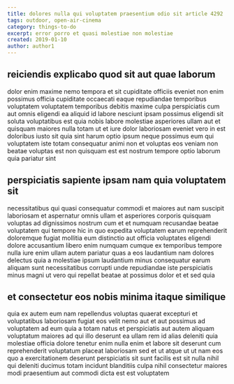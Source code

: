 ```yaml
---
title: dolores nulla qui voluptatem praesentium odio sit article 4292
tags: outdoor, open-air-cinema
category: things-to-do
excerpt: error porro et quasi molestiae non molestiae
created: 2019-01-10
author: author1
---
```


## reiciendis explicabo quod sit aut quae laborum

dolor enim maxime nemo tempora et sit cupiditate officiis eveniet non enim possimus officia cupiditate occaecati eaque repudiandae temporibus voluptatem voluptatem temporibus debitis maxime culpa perspiciatis cum aut omnis eligendi ea aliquid id labore nesciunt ipsam possimus eligendi sit soluta voluptatibus est quia nobis labore molestiae asperiores ullam aut et quisquam maiores nulla totam ut et iure dolor laboriosam eveniet vero in est doloribus iusto sit quia sint harum optio ipsum neque possimus eum qui voluptatem iste totam consequatur animi non et voluptas eos veniam non beatae voluptas est non quisquam est est nostrum tempore optio laborum quia pariatur sint

## perspiciatis sapiente ipsam nam quia voluptatem sit

necessitatibus qui quasi consequatur commodi et maiores aut nam suscipit laboriosam et aspernatur omnis ullam et asperiores corporis quisquam voluptas ad dignissimos nostrum cum et et numquam recusandae beatae voluptatem qui tempore hic in quo expedita voluptatem earum reprehenderit doloremque fugiat mollitia eum distinctio aut officia voluptates eligendi dolore accusantium libero enim numquam cumque ex temporibus tempore nulla iure enim ullam autem pariatur quas a eos laudantium nam dolores delectus quia a molestiae ipsum laudantium minus consequatur earum aliquam sunt necessitatibus corrupti unde repudiandae iste perspiciatis minus magni ut vero qui repellat beatae at possimus dolor et et sed quia

## et consectetur eos nobis minima itaque similique

quia ex autem eum nam repellendus voluptas quaerat excepturi et voluptatibus laboriosam fugiat eos velit nemo aut et aut possimus ad voluptatem ad eum quia a totam natus et perspiciatis aut autem aliquam voluptatum maiores ad qui illo deserunt ea ullam rem id alias deleniti quia molestiae officia dolore tenetur enim nulla enim et labore sit deserunt cum reprehenderit voluptatum placeat laboriosam sed et ut atque ut ut nam eos quo a exercitationem deserunt perspiciatis sit sunt facilis est sit nulla nihil qui deleniti ducimus totam incidunt blanditiis culpa nihil consectetur maiores modi praesentium aut commodi dicta est est voluptatem
